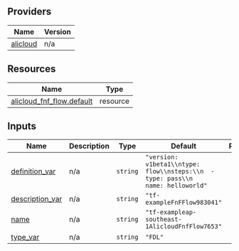 <!-- BEGIN_TF_DOCS -->
## Providers

| Name | Version |
|------|---------|
| <a name="provider_alicloud"></a> [alicloud](#provider\_alicloud) | n/a |

## Resources

| Name | Type |
|------|------|
| [alicloud_fnf_flow.default](https://registry.terraform.io/providers/hashicorp/alicloud/latest/docs/resources/fnf_flow) | resource |

## Inputs

| Name | Description | Type | Default | Required |
|------|-------------|------|---------|:--------:|
| <a name="input_definition_var"></a> [definition\_var](#input\_definition\_var) | n/a | `string` | `"version: v1beta1\\ntype: flow\\nsteps:\\n  - type: pass\\n    name: helloworld"` | no |
| <a name="input_description_var"></a> [description\_var](#input\_description\_var) | n/a | `string` | `"tf-exampleFnFFlow983041"` | no |
| <a name="input_name"></a> [name](#input\_name) | n/a | `string` | `"tf-exampleap-southeast-1AlicloudFnfFlow7653"` | no |
| <a name="input_type_var"></a> [type\_var](#input\_type\_var) | n/a | `string` | `"FDL"` | no |
<!-- END_TF_DOCS -->    